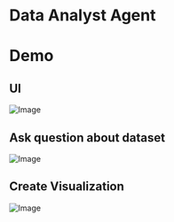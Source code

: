 # Data Analyst Agent 

# Demo 
## UI 
![Image](https://github.com/user-attachments/assets/f0621f35-11c6-40ec-a52a-ca6b5c4296b3)

## Ask question about dataset
![Image](https://github.com/user-attachments/assets/d4abcd1a-a17b-4de4-aa77-250e8bcec4d9)

## Create Visualization 
![Image](https://github.com/user-attachments/assets/7cfbdd90-d203-4507-9e4e-d0083e523b25)
